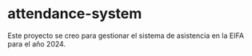 # attendance-system
Este proyecto se creo para gestionar el sistema de asistencia en la EIFA para el año 2024.
